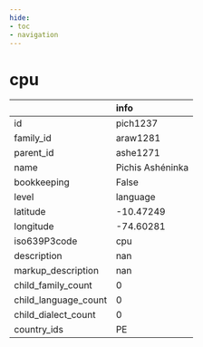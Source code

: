 ```yaml
---
hide:
- toc
- navigation
---
```

# cpu
|                      | info             |
|:---------------------|:-----------------|
| id                   | pich1237         |
| family_id            | araw1281         |
| parent_id            | ashe1271         |
| name                 | Pichis Ashéninka |
| bookkeeping          | False            |
| level                | language         |
| latitude             | -10.47249        |
| longitude            | -74.60281        |
| iso639P3code         | cpu              |
| description          | nan              |
| markup_description   | nan              |
| child_family_count   | 0                |
| child_language_count | 0                |
| child_dialect_count  | 0                |
| country_ids          | PE               |
